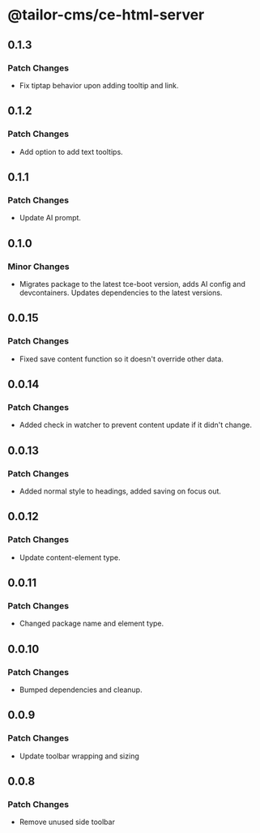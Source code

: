 # @tailor-cms/ce-html-server

## 0.1.3

### Patch Changes

- Fix tiptap behavior upon adding tooltip and link.

## 0.1.2

### Patch Changes

- Add option to add text tooltips.

## 0.1.1

### Patch Changes

- Update AI prompt.

## 0.1.0

### Minor Changes

- Migrates package to the latest tce-boot version, adds AI config and devcontainers. Updates dependencies to the latest versions.

## 0.0.15

### Patch Changes

- Fixed save content function so it doesn't override other data.

## 0.0.14

### Patch Changes

- Added check in watcher to prevent content update if it didn't change.

## 0.0.13

### Patch Changes

- Added normal style to headings, added saving on focus out.

## 0.0.12

### Patch Changes

- Update content-element type.

## 0.0.11

### Patch Changes

- Changed package name and element type.

## 0.0.10

### Patch Changes

- Bumped dependencies and cleanup.

## 0.0.9

### Patch Changes

- Update toolbar wrapping and sizing

## 0.0.8

### Patch Changes

- Remove unused side toolbar
